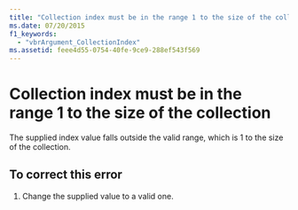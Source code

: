 ```yaml
---
title: "Collection index must be in the range 1 to the size of the collection"
ms.date: 07/20/2015
f1_keywords: 
  - "vbrArgument_CollectionIndex"
ms.assetid: feee4d55-0754-40fe-9ce9-288ef543f569
---
```

# Collection index must be in the range 1 to the size of the collection
The supplied index value falls outside the valid range, which is 1 to the size of the collection.  
  
## To correct this error  
  
1. Change the supplied value to a valid one.  
